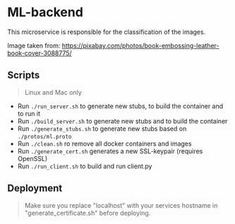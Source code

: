 # ML-backend
This microservice is responsible for the classification of the images.

Image taken from:
https://pixabay.com/photos/book-embossing-leather-book-cover-3088775/

## Scripts
> Linux and Mac only
* Run `./run_server.sh` to generate new stubs, to build the container and to run it
* Run `./build_server.sh` to generate new stubs and to build the container
* Run `./generate_stubs.sh` to generate new stubs based on `./protos/ml.proto`
* Run `./clean.sh` ro remove all docker containers and images
* Run `./generate_cert.sh` generates a new SSL-keypair  (requires OpenSSL)
* Run `./run_client.sh` to build and run client.py

## Deployment
> Make sure you replace "localhost" with your services hostname in "generate_certificate.sh" before deploying.
